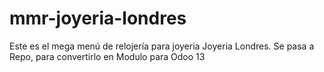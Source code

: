 # mmr-joyeria-londres
Este es el mega menú de relojería para joyeria Joyeria Londres. Se pasa a Repo, para convertirlo en Modulo para Odoo 13
